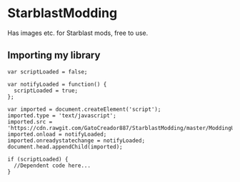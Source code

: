 # StarblastModding
Has images etc. for Starblast mods, free to use.

## Importing my library
```
var scriptLoaded = false;

var notifyLoaded = function() {
  scriptLoaded = true;
};

var imported = document.createElement('script');
imported.type = 'text/javascript';
imported.src = 'https://cdn.rawgit.com/GatoCreador887/StarblastModding/master/ModdingUtils.js';
imported.onload = notifyLoaded;
imported.onreadystatechange = notifyLoaded;
document.head.appendChild(imported);

if (scriptLoaded) {
  //Dependent code here...
}
```
